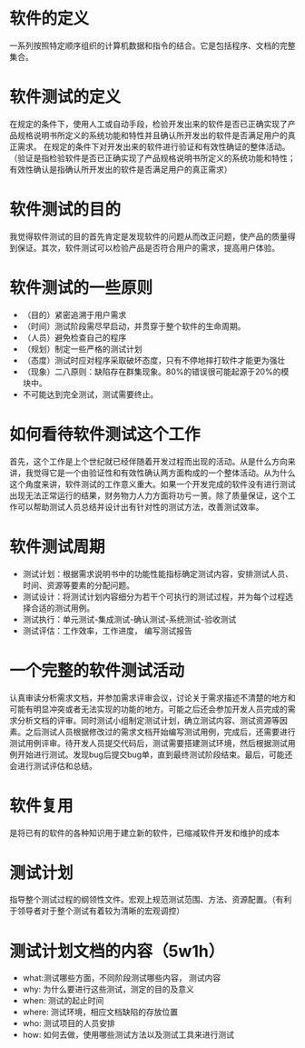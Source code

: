 # 软件的定义
一系列按照特定顺序组织的计算机数据和指令的结合。它是包括程序、文档的完整集合。
# 软件测试的定义
在规定的条件下，使用人工或自动手段，检验开发出来的软件是否已正确实现了产品规格说明书所定义的系统功能和特性并且确认所开发出的软件是否满足用户的真正需求。
在规定的条件下对开发出来的软件进行验证和有效性确证的整体活动。（验证是指检验软件是否已正确实现了产品规格说明书所定义的系统功能和特性；有效性确认是指确认所开发出的软件是否满足用户的真正需求）
# 软件测试的目的
我觉得软件测试的目的首先肯定是发现软件的问题从而改正问题，使产品的质量得到保证。其次，软件测试可以检验产品是否符合用户的需求，提高用户体验。
# 软件测试的一些原则
+ （目的）紧密追溯于用户需求
+ （时间）测试阶段需尽早启动，并贯穿于整个软件的生命周期。
+ （人员）避免检查自己的程序
+ （规划）制定一些严格的测试计划
+ （态度）测试时应对程序采取破坏态度，只有不停地摔打软件才能更为强壮
+ （现象）二八原则：缺陷存在群集现象。80%的错误很可能起源于20%的模块中。
+ 不可能达到完全测试，测试需要终止。
# 如何看待软件测试这个工作
首先，这个工作是上个世纪就已经伴随着开发过程而出现的活动。从是什么方向来讲，我觉得它是一个由验证性和有效性确认两方面构成的一个整体活动。从为什么这个角度来讲，软件测试的工作意义重大。如果一个开发完成的软件没有进行测试出现无法正常运行的结果，财务物力人力方面将功亏一篑。除了质量保证，这个工作可以帮助测试人员总结并设计出有针对性的测试方法，改善测试效率。
# 软件测试周期
+ 测试计划：根据需求说明书中的功能性能指标确定测试内容，安排测试人员、时间、资源等要素的分配问题。
+ 测试设计：将测试计划内容细分为若干个可执行的测试过程，并为每个过程选择合适的测试用例。
+ 测试执行：单元测试-集成测试-确认测试-系统测试-验收测试
+ 测试评估：工作效率，工作进度， 编写测试报告
# 一个完整的软件测试活动
认真审读分析需求文档，并参加需求评审会议，讨论关于需求描述不清楚的地方和可能有明显冲突或者无法实现的功能的地方。可能之后还会参加开发人员完成的需求分析文档的评审。同时测试小组制定测试计划，确立测试内容、测试资源等因素。之后测试人员根据修改过的需求文档开始编写测试用例，完成后，还需要进行测试用例评审。待开发人员提交代码后，测试需要搭建测试环境，然后根据测试用例开始进行测试。发现bug后提交bug单，直到最终测试阶段结束。最后，可能还会进行测试评估和总结。



# 软件复用
是将已有的软件的各种知识用于建立新的软件，已缩减软件开发和维护的成本



# 测试计划
指导整个测试过程的纲领性文件。宏观上规范测试范围、方法、资源配置。（有利于领导者对于整个测试有着较为清晰的宏观调控）
# 测试计划文档的内容（5w1h）
+ what:测试哪些方面，不同阶段测试哪些内容， 测试内容
+ why: 为什么要进行这些测试，测定的目的及意义
+ when: 测试的起止时间
+ where: 测试环境，相应文档缺陷的存放位置
+ who: 测试项目的人员安排
+ how: 如何去做，使用哪些测试方法以及测试工具来进行测试
